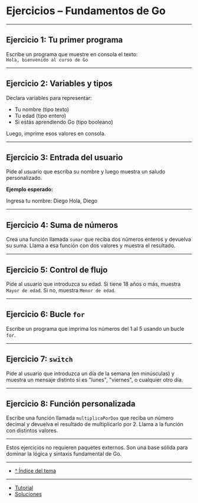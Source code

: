 # Ejercicios – Fundamentos de Go

---

## Ejercicio 1: Tu primer programa

Escribe un programa que muestre en consola el texto:  
`Hola, bienvenido al curso de Go`

---

## Ejercicio 2: Variables y tipos

Declara variables para representar:
- Tu nombre (tipo texto)
- Tu edad (tipo entero)
- Si estás aprendiendo Go (tipo booleano)

Luego, imprime esos valores en consola.

---

## Ejercicio 3: Entrada del usuario

Pide al usuario que escriba su nombre y luego muestra un saludo personalizado.

**Ejemplo esperado:**

Ingresa tu nombre: Diego
Hola, Diego

---

## Ejercicio 4: Suma de números

Crea una función llamada `sumar` que reciba dos números enteros y devuelva su suma. Llama a esa función con dos valores y muestra el resultado.

---

## Ejercicio 5: Control de flujo

Pide al usuario que introduzca su edad. Si tiene 18 años o más, muestra `Mayor de edad`. Si no, muestra `Menor de edad`.

---

## Ejercicio 6: Bucle `for`

Escribe un programa que imprima los números del 1 al 5 usando un bucle `for`.

---

## Ejercicio 7: `switch`

Pide al usuario que introduzca un día de la semana (en minúsculas) y muestra un mensaje distinto si es "lunes", "viernes", o cualquier otro día.

---

## Ejercicio 8: Función personalizada

Escribe una función llamada `multiplicaPorDos` que reciba un número decimal y devuelva el resultado de multiplicarlo por 2. Llama a la función con distintos valores.

---

Estos ejercicios no requieren paquetes externos. Son una base sólida para dominar la lógica y sintaxis fundamental de Go.

---

- [^ Índice del tema](./readme.md)

---

- [Tutorial](./tutorial.md)
- [Soluciones](./soluciones.md)
